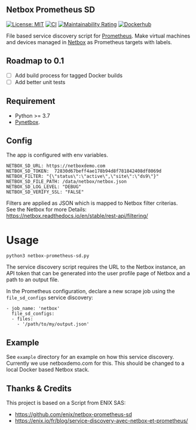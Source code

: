 ## Netbox Prometheus SD

[![License: MIT](https://img.shields.io/badge/License-MIT-yellow.svg)](https://opensource.org/licenses/MIT)
[![CI](https://github.com/FlxPeters/netbox-prometheus-sd/workflows/CI/badge.svg?event=push)](https://github.com/FlxPeters/netbox-prometheus-sd/actions?query=workflow%3ACI)
[![Maintainability Rating](https://sonarcloud.io/api/project_badges/measure?project=FlxPeters_netbox-prometheus-sd&metric=sqale_rating)](https://sonarcloud.io/dashboard?id=FlxPeters_netbox-prometheus-sd)
[![Dockerhub](https://img.shields.io/docker/pulls/flxpeters/prometheus-netbox-sd.svg)](https://hub.docker.com/r/flxpeters/prometheus-netbox-sd)

File based service discovery script for [Prometheus](https://prometheus.io/).
Make virtual machines and devices managed in [Netbox](https://github.com/digitalocean/netbox) as Prometheus targets with labels.

## Roadmap to 0.1

- [ ] Add build process for tagged Docker builds
- [ ] Add better unit tests

## Requirement

- Python >= 3.7
- [Pynetbox](https://github.com/digitalocean/pynetbox/).

## Config

The app is configured with env variables. 

    NETBOX_SD_URL: https://netboxdemo.com
    NETBOX_SD_TOKEN:  72830d67beff4ae178b94d8f781842408df8069d
    NETBOX_FILTER: "{\"status\":\"active\",\"site\":\"ds9\"}"
    NETBOX_SD_FILE_PATH: /data/netbox/netbox.json
    NETBOX_SD_LOG_LEVEL: "DEBUG"
    NETBOX_SD_VERIFY_SSL: "FALSE"
    
Filters are applied as JSON which is mapped to Netbox filter criterias.  
See the Netbox for more Details: https://netbox.readthedocs.io/en/stable/rest-api/filtering/

# Usage

```
python3 netbox-prometheus-sd.py
```

The service discovery script requires the URL to the Netbox instance, an
API token that can be generated into the user profile page of Netbox and a path
to an output file.

In the Prometheus configuration, declare a new scrape job using the `file_sd_configs`
service discovery:

```
- job_name: 'netbox'
  file_sd_configs:
  - files:
    - '/path/to/my/output.json'
```

## Example

See `example` directory for an example on how this service discovery.
Currently we use netboxdemo.com for this. This should be changed to a local Docker based Netbox stack.

## Thanks & Credits

This project is based on a Script from ENIX SAS:
* https://github.com/enix/netbox-prometheus-sd
* https://enix.io/fr/blog/service-discovery-avec-netbox-et-prometheus/
